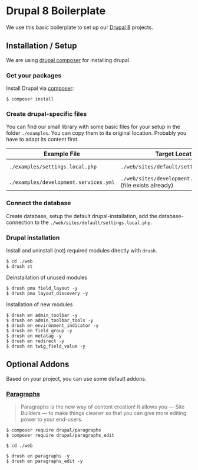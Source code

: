 # Drupal 8 Boilerplate

We use this basic boilerplate to set up our [Drupal 8](https://www.drupal.org/8) projects.

## Installation / Setup

We are using [drupal composer](https://www.drupal.org/docs/develop/using-composer/using-composer-with-drupal) for installing drupal.

### Get your packages
Install Drupal via [composer](https://getcomposer.org/):

    $ composer install 

### Create drupal-specific files
You can find our small library with some basic files for your setup in the folder `./examples`.
You can copy them to its original location. Probably you have to adapt its content first.

| Example File | Target Location | Enable? |
| --- | --- | --- |
| `./examples/settings.local.php` | `./web/sites/default/settings.local.php` | **YES**, in `./web/sites/default/settings.php` |
| `./examples/development.services.yml` | `./web/sites/development.services.yml` (file exists already) | **YES**, in `./web/sites/default/settings.php` |

### Connect the database
Create database, setup the default drupal-installation, add the database-connection to the `./web/sites/default/settings.local.php`.

### Drupal installation
Install and uninstall (not) required modules directly with `drush`.

    $ cd ./web
    $ drush st

Deinstallation of unused modules

    $ drush pmu field_layout -y
    $ drush pmu layout_discovery -y

Installation of new modules

    $ drush en admin_toolbar -y
    $ drush en admin_toolbar_tools -y
    $ drush en environment_indicator -y
    $ drush en field_group -y
    $ drush en metatag -y
    $ drush en redirect -y
    $ drush en twig_field_value -y
    
## Optional Addons
Based on your project, you can use some default addons.

### [Paragraphs](https://www.drupal.org/project/paragraphs)

> Paragraphs is the new way of content creation!
 It allows you — Site Builders — to make things cleaner so that you can give more editing power to your end-users.

    $ composer require drupal/paragraphs
    $ composer require drupal/paragraphs_edit
    
    $ cd ./web
    
    $ drush en paragraphs -y
    $ drush en paragraphs_edit -y